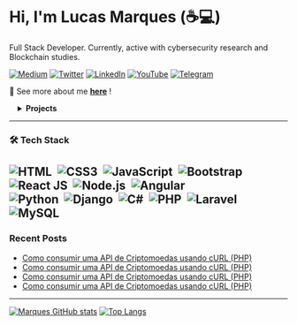 # Hi, I'm Lucas Marques (☕💻)

Full Stack Developer. Currently, active with cybersecurity research and Blockchain studies. 

[![Medium](https://img.shields.io/badge/Medium-12100E?style=for-the-badge&logo=medium&logoColor=white)](https://bit.ly/3tEIhmK) [![Twitter](https://img.shields.io/badge/twitter-%231DA1F2.svg?&style=for-the-badge&logo=twitter&logoColor=white)](https://bit.ly/3ut6v2v) [![LinkedIn](https://img.shields.io/badge/linkedin-%230077B5.svg?&style=for-the-badge&logo=linkedin&logoColor=white)](https://www.linkedin.com/in/mvrquxs/) [![YouTube](https://img.shields.io/badge/youtube-%23FF0000.svg?&style=for-the-badge&logo=youtube&logoColor=white)](https://bit.ly/36sDrAc) [![Telegram](https://img.shields.io/badge/Telegram-2CA5E0?style=for-the-badge&logo=telegram&logoColor=white)](https://bit.ly/3DbmnLd)

👨 See more about me <a href="https://comingsoon.com">**here**</a> !
<details style="padding-left:3%">
<summary><strong>Projects</strong></summary><br>

| Project | Tags |
| --- | --- |
| [**Brofy**: Brofy](https://brofy.com.br/) | <img src="https://img.shields.io/badge/-PyPi-blue"> <img src="https://img.shields.io/badge/-Embeddings-red"> <img src="https://img.shields.io/badge/-cTFIDF-red"> <img src="https://img.shields.io/badge/-UMAP-81D4FA"> <img src="https://img.shields.io/badge/-HDBSCAN-81D4FA"> <img src="https://img.shields.io/badge/-Python-blue">|
| [**Coming**: Soon](https://github.com/mvrquxs/) | <img src="https://img.shields.io/badge/-PyPi-blue"> <img src="https://img.shields.io/badge/-Embeddings-red"> <img src="https://img.shields.io/badge/-MMR-81D4FA"> <img src="https://img.shields.io/badge/-Python-blue">|

</details>  

----
 ### 🛠 Tech Stack

![HTML](https://img.shields.io/badge/HTML5-05122A?style==flat&logo=html5&logoColor=white)&nbsp;
![CSS3](https://img.shields.io/badge/CSS3-05122A?style=flat&logo=css3&logoColor=white)&nbsp;
![JavaScript](https://img.shields.io/badge/JavaScript-05122A?style=flat&logo=javascript&logoColor=white)&nbsp;
![Bootstrap](https://img.shields.io/badge/Bootstrap-05122A?style=flat&logo=bootstrap)&nbsp;
![React JS](https://img.shields.io/badge/React-05122A?style=flat&logo=react)&nbsp;
![Node.js](https://img.shields.io/badge/Node.js-05122A?style=flat&logo=nodedotjs)&nbsp;
![Angular](https://img.shields.io/badge/Angular-05122A?style=flat&logo=angular)&nbsp;
<br>
![Python](https://img.shields.io/badge/-Python-05122A?style=flat&logo=python&logoColor=white)&nbsp;
![Django](https://img.shields.io/badge/Django-05122A?style=flat&logo=django&logoColor=green)&nbsp;
![C#](https://img.shields.io/badge/C%23-05122A?style=flat&logo=c-sharp&logoColor=white)&nbsp;
![PHP](https://img.shields.io/badge/PHP-05122A?style=flat&logo=php&logoColor=white)&nbsp;
![Laravel](https://img.shields.io/badge/Laravel-05122A?style=flat&logo=laravel)&nbsp;
![MySQL](https://img.shields.io/badge/MySQL-05122A?style=flat&logo=mysql)&nbsp;
---
### Recent Posts
- [Como consumir uma API de Criptomoedas usando cURL (PHP)](https://bit.ly/3uxpUPN------2)
- [Como consumir uma API de Criptomoedas usando cURL (PHP)](https://bit.ly/3uxpUPN------2)
- [Como consumir uma API de Criptomoedas usando cURL (PHP)](https://bit.ly/3uxpUPN------2)
- [Como consumir uma API de Criptomoedas usando cURL (PHP)](https://bit.ly/3uxpUPN------2)

---
[![Marques GitHub stats](https://github-readme-stats.vercel.app/api?username=mvrquxs&show_icons=true&theme=radical)](https://github.com/anuraghazra/github-readme-stats)
[![Top Langs](https://github-readme-stats.vercel.app/api/top-langs/?username=mvrquxs&show_icons=true&theme=radical)](https://github.com/anuraghazra/github-readme-stats)

